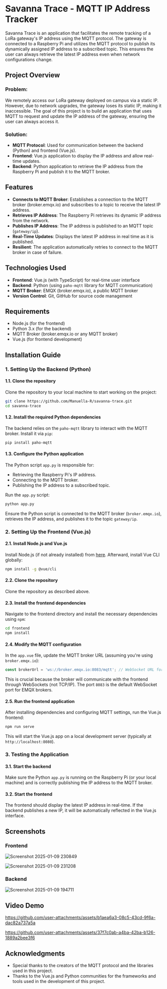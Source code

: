 # Savanna Trace - MQTT IP Address Tracker

Savanna Trace is an application that facilitates the remote tracking of a LoRa gateway's IP address using the MQTT protocol. The gateway is connected to a Raspberry Pi and utilizes the MQTT protocol to publish its dynamically assigned IP address to a subscribed topic. This ensures the user can always retrieve the latest IP address even when network configurations change.

## Project Overview

### Problem:
We remotely access our LoRa gateway deployed on campus via a static IP. However, due to network upgrades, the gateway loses its static IP, making it inaccessible. The goal of this project is to build an application that uses MQTT to request and update the IP address of the gateway, ensuring the user can always access it.

### Solution:
- **MQTT Protocol**: Used for communication between the backend (Python) and frontend (Vue.js).
- **Frontend**: Vue.js application to display the IP address and allow real-time updates.
- **Backend**: Python application to retrieve the IP address from the Raspberry Pi and publish it to the MQTT broker.

## Features

- **Connects to MQTT Broker**: Establishes a connection to the MQTT broker (broker.emqx.io) and subscribes to a topic to receive the latest IP address.
- **Retrieves IP Address**: The Raspberry Pi retrieves its dynamic IP address from the network.
- **Publishes IP Address**: The IP address is published to an MQTT topic (`gateway/ip`).
- **Real-Time Updates**: Displays the latest IP address in real time as it is published.
- **Resilient**: The application automatically retries to connect to the MQTT broker in case of failure.

## Technologies Used

- **Frontend**: Vue.js (with TypeScript) for real-time user interface
- **Backend**: Python (using `paho-mqtt` library for MQTT communication)
- **MQTT Broker**: EMQX (broker.emqx.io), a public MQTT broker
- **Version Control**: Git, GitHub for source code management

## Requirements

- Node.js (for the frontend)
- Python 3.x (for the backend)
- MQTT Broker (broker.emqx.io or any MQTT broker)
- Vue.js (for frontend development)

## Installation Guide

### 1. Setting Up the Backend (Python)

#### 1.1. Clone the repository
Clone the repository to your local machine to start working on the project:

```bash
git clone https://github.com/Manuella-R/savanna-trace.git
cd savanna-trace
```

#### 1.2. Install the required Python dependencies
The backend relies on the `paho-mqtt` library to interact with the MQTT broker. Install it via `pip`:

```bash
pip install paho-mqtt
```

#### 1.3. Configure the Python application
The Python script `app.py` is responsible for:
- Retrieving the Raspberry Pi's IP address.
- Connecting to the MQTT broker.
- Publishing the IP address to a subscribed topic.

Run the `app.py` script:

```bash
python app.py
```

Ensure the Python script is connected to the MQTT broker (`broker.emqx.io`), retrieves the IP address, and publishes it to the topic `gateway/ip`.

### 2. Setting Up the Frontend (Vue.js)

#### 2.1. Install Node.js and Vue.js

Install Node.js (if not already installed) from [here](https://nodejs.org/). Afterward, install Vue CLI globally:

```bash
npm install -g @vue/cli
```

#### 2.2. Clone the repository
Clone the repository as described above.

#### 2.3. Install the frontend dependencies
Navigate to the frontend directory and install the necessary dependencies using `npm`:

```bash
cd frontend
npm install
```

#### 2.4. Modify the MQTT configuration
In the `app.vue` file, update the MQTT broker URL (assuming you're using `broker.emqx.io`):

```js
const brokerUrl = 'ws://broker.emqx.io:8083/mqtt'; // WebSocket URL for the broker
```

This is crucial because the broker will communicate with the frontend through WebSockets (not TCP/IP). The port `8083` is the default WebSocket port for EMQX brokers.

#### 2.5. Run the frontend application
After installing dependencies and configuring MQTT settings, run the Vue.js frontend:

```bash
npm run serve
```

This will start the Vue.js app on a local development server (typically at `http://localhost:8080`).

### 3. Testing the Application

#### 3.1. Start the backend
Make sure the Python `app.py` is running on the Raspberry Pi (or your local machine) and is correctly publishing the IP address to the MQTT broker.

#### 3.2. Start the frontend
The frontend should display the latest IP address in real-time. If the backend publishes a new IP, it will be automatically reflected in the Vue.js interface.


## Screenshots

### Frontend
![Screenshot 2025-01-09 230849](https://github.com/user-attachments/assets/1ba4377b-e293-4adc-920f-c1d65efa8068)

![Screenshot 2025-01-09 231208](https://github.com/user-attachments/assets/7bd88254-1b63-4c1a-91ac-6242e89a48ff)


### Backend
![Screenshot 2025-01-09 194711](https://github.com/user-attachments/assets/e635c9c3-1ab3-4adf-b81b-415854b3d986)

## Video Demo

https://github.com/user-attachments/assets/b1aea6a3-08c5-43cd-9f6a-dac82a737a5a


https://github.com/user-attachments/assets/37f7c0ab-a4ba-42ba-b126-1889a2bee3f6

## Acknowledgments

- Special thanks to the creators of the MQTT protocol and the libraries used in this project.
- Thanks to the Vue.js and Python communities for the frameworks and tools used in the development of this project.
